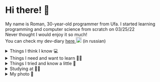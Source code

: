 # Hi there! 👋

My name is Roman, 30-year-old programmer from Ufa. I started learning programming and computer science from scratch on 03/25/22
<br>Never thought I would enjoy it so much!
<br>You can check my dev-diary <a href='https://t.me/python_ufa'>here <img alt="telegram" src="https://i.ibb.co/SmnLK3k/pngwing-com.png" width="18px"></a> (in russian)

<details>
  <summary>Things I think I know 💻</summary>
    <pre>
- Python 3
- SQL (PostgreSQL, MySQL)
- Django, DRF, Flask (worse than Django)
- nginx, gunicorn
- Docker
- Selenium, BeautifulSoup</pre>
</details>

<details>
  <summary>Things I need and want to learn 👨‍🔬</summary>
    <pre>
- Algorithms, data structures
- OOP
- SOLID, DRY, KISS, YAGNI
- TDD, DDD and others
- regexp
- asyncio
- FastAPI, sqlalchemy
- Linux
- Golang</pre>
</details>

<details>
  <summary>Things I tried and know a little 🔽</summary>
    <pre>
- HTML
- FileMaker (old versions)
- Drupal 7
- PHP
- JavaScript
- C# (I don't like this)</pre>
</details>

<details>
  <summary>Studying at 👨‍🎓</summary>
    <pre>
- <a href="https://practicum.yandex.ru/">Yandex.Practicum</a>, python backend developer, cohort #53 (successfully done)
- <a href=https://stepik.org/users/476421715>stepik.org</a>
- At work</pre>
</details>

<details>
  <summary>My photo 🤳</summary><br>
    <img alt="My photo" src="https://i.ibb.co/tcbydmh/photo-2023-05-04-21-51-35.jpg">
</details>
